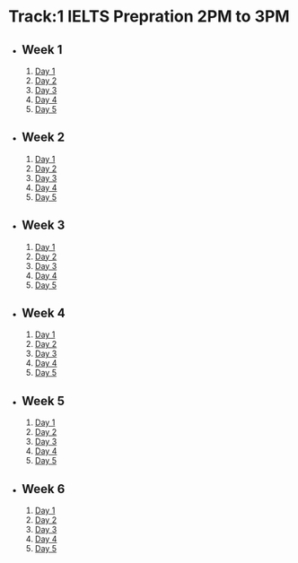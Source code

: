 # Track:1 IELTS Prepration 2PM to 3PM

- ## Week 1

   1. [Day 1](https://www.facebook.com/iCodeguru/videos/482270298058874)
   2. [Day 2](https://www.facebook.com/iCodeguru/videos/390807560461787)
   3. [Day 3](https://www.facebook.com/iCodeguru/videos/3382639711870310)
   4. [Day 4](https://www.facebook.com/iCodeguru/videos/1424429261566657)
   5. [Day 5]()

- ## Week 2

   1. [Day 1](https://www.facebook.com/watch/?v=839547474987204)
   2. [Day 2](https://www.facebook.com/iCodeguru/videos/3945134215722008)
   3. [Day 3](https://www.facebook.com/iCodeguru/videos/1072364877891736)
   4. [Day 4]()
   5. [Day 5](https://www.facebook.com/iCodeguru/videos/1396553074634253)

- ## Week 3

   1. [Day 1](https://www.facebook.com/iCodeguru/videos/329633406842858)
   2. [Day 2](https://www.facebook.com/watch/?v=3674753496168007)
   3. [Day 3](https://www.facebook.com/watch/?v=1051051769437849)
   4. [Day 4](https://www.facebook.com/watch/?v=536314582133594)
   5. [Day 5](https://www.facebook.com/iCodeguru/videos/1487747021865455)

- ## Week 4

   1. [Day 1](https://www.facebook.com/iCodeguru/videos/1669670417228638)
   2. [Day 2](https://www.facebook.com/iCodeguru/videos/8336806499736436)
   3. [Day 3](https://www.facebook.com/iCodeguru/videos/1456859538361800)
   4. [Day 4](https://www.facebook.com/iCodeguru/videos/1031553861855253)
   5. [Day 5](https://www.facebook.com/watch/?v=550923657404188)

- ## Week 5

   1. [Day 1](https://www.facebook.com/iCodeguru/videos/1047321693539901)
   2. [Day 2](https://www.facebook.com/iCodeguru/videos/520135354059989)
   3. [Day 3](https://www.facebook.com/watch/?v=431267869989937)
   4. [Day 4]()
   5. [Day 5](https://www.facebook.com/iCodeguru/videos/938858521404674)

- ## Week 6

   1. [Day 1](https://www.facebook.com/iCodeguru/videos/752929340318211)
   2. [Day 2](https://www.facebook.com/iCodeguru/videos/473788789037480)
   3. [Day 3](https://www.facebook.com/iCodeguru/videos/1773596186776869)
   4. [Day 4](https://www.facebook.com/iCodeguru/videos/1170769447359720)
   5. [Day 5](https://www.facebook.com/iCodeguru/videos/903232067871517)

<!-- - ## Week 7

   1. [Day 1](https://www.facebook.com/iCodeguru/videos/1247381846478421)
   2. [Day 2]()
   3. [Day 3]()
   4. [Day 4]()
   5. [Day 5]() -->

<!-- - ## Week 

   1. [Day 1]()
   2. [Day 2]()
   3. [Day 3]()
   4. [Day 4]()
   5. [Day 5]() -->